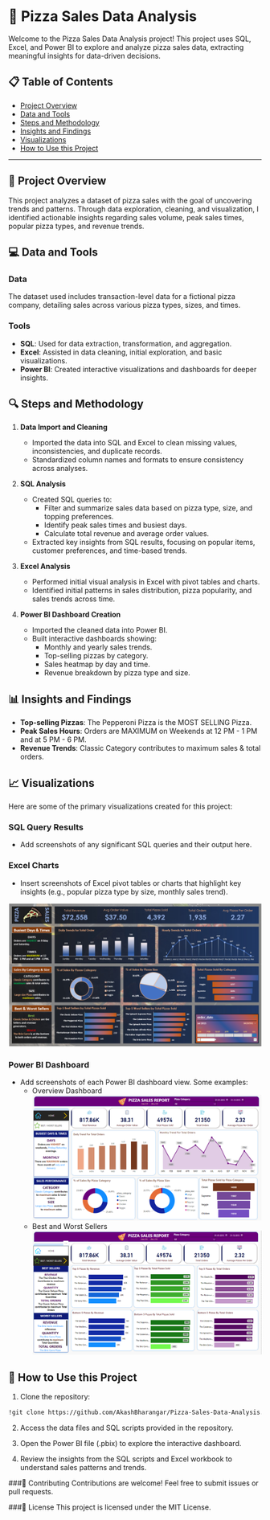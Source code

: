 # 🍕 Pizza Sales Data Analysis

Welcome to the Pizza Sales Data Analysis project! This project uses SQL, Excel, and Power BI to explore and analyze pizza sales data, extracting meaningful insights for data-driven decisions. 

## 📋 Table of Contents

- [Project Overview](#project-overview)
- [Data and Tools](#data-and-tools)
- [Steps and Methodology](#steps-and-methodology)
- [Insights and Findings](#insights-and-findings)
- [Visualizations](#visualizations)
- [How to Use this Project](#how-to-use-this-project)

---

## 📝 Project Overview

This project analyzes a dataset of pizza sales with the goal of uncovering trends and patterns. Through data exploration, cleaning, and visualization, I identified actionable insights regarding sales volume, peak sales times, popular pizza types, and revenue trends.

## 💻 Data and Tools

### Data
The dataset used includes transaction-level data for a fictional pizza company, detailing sales across various pizza types, sizes, and times.

### Tools
- **SQL**: Used for data extraction, transformation, and aggregation.
- **Excel**: Assisted in data cleaning, initial exploration, and basic visualizations.
- **Power BI**: Created interactive visualizations and dashboards for deeper insights.

## 🔍 Steps and Methodology

1. **Data Import and Cleaning**
   - Imported the data into SQL and Excel to clean missing values, inconsistencies, and duplicate records.
   - Standardized column names and formats to ensure consistency across analyses.

2. **SQL Analysis**
   - Created SQL queries to:
     - Filter and summarize sales data based on pizza type, size, and topping preferences.
     - Identify peak sales times and busiest days.
     - Calculate total revenue and average order values.
   - Extracted key insights from SQL results, focusing on popular items, customer preferences, and time-based trends.

3. **Excel Analysis**
   - Performed initial visual analysis in Excel with pivot tables and charts.
   - Identified initial patterns in sales distribution, pizza popularity, and sales trends across time.

4. **Power BI Dashboard Creation**
   - Imported the cleaned data into Power BI.
   - Built interactive dashboards showing:
     - Monthly and yearly sales trends.
     - Top-selling pizzas by category.
     - Sales heatmap by day and time.
     - Revenue breakdown by pizza type and size.

## 📊 Insights and Findings

- **Top-selling Pizzas**: The Pepperoni Pizza is the MOST SELLING Pizza.
- **Peak Sales Hours**: Orders are MAXIMUM on Weekends at 12 PM - 1 PM and at 5 PM - 6 PM.
- **Revenue Trends**: Classic Category contributes to maximum sales & total orders.

## 📈 Visualizations

Here are some of the primary visualizations created for this project:

### SQL Query Results
- Add screenshots of any significant SQL queries and their output here.

### Excel Charts
- Insert screenshots of Excel pivot tables or charts that highlight key insights (e.g., popular pizza type by size, monthly sales trend).

![MS Excel Dashboard](https://github.com/AkashBharangar/Pizza-Sales-Data-Analysis/blob/23ec73c850b630878494a45fd6301ddd2ae6473c/Images/MS%20Excel%20Dashboard.png)

### Power BI Dashboard
- Add screenshots of each Power BI dashboard view. Some examples:
  - Overview Dashboard
    ![Power BI Dashboard](https://github.com/AkashBharangar/Pizza-Sales-Data-Analysis/blob/e49dc8a0315f37f51568a7ad1f6fd0eb3829396a/Images/Power%20BI%20Dashboard.png)
  - Best and Worst Sellers
    ![Power BI Best/Worst Selelrs Dashboard](https://github.com/AkashBharangar/Pizza-Sales-Data-Analysis/blob/e49dc8a0315f37f51568a7ad1f6fd0eb3829396a/Images/Power%20BI%20Dashboard%20Pizza%20Sellers.png)
 

## 🚀 How to Use this Project
1. Clone the repository:
```markdown
!git clone https://github.com/AkashBharangar/Pizza-Sales-Data-Analysis.git
```
2. Access the data files and SQL scripts provided in the repository.

3. Open the Power BI file (.pbix) to explore the interactive dashboard.

4. Review the insights from the SQL scripts and Excel workbook to understand sales patterns and trends.

###🤝 Contributing
Contributions are welcome! Feel free to submit issues or pull requests.

###📜 License
This project is licensed under the MIT License.
